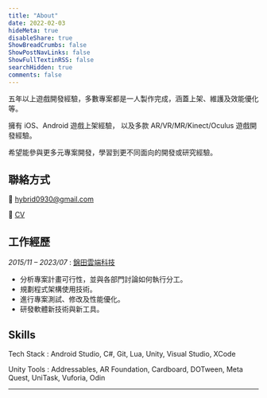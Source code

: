 ```yaml
---
title: "About"
date: 2022-02-03
hideMeta: true
disableShare: true
ShowBreadCrumbs: false
ShowPostNavLinks: false
ShowFullTextinRSS: false
searchHidden: true
comments: false
---
```


五年以上遊戲開發經驗，多數專案都是一人製作完成，涵蓋上架、維護及效能優化等。

擁有 iOS、Android 遊戲上架經驗， 以及多款 AR/VR/MR/Kinect/Oculus 遊戲開發經驗。

希望能參與更多元專案開發，學習到更不同面向的開發或研究經驗。

## 聯絡方式

📧 <hybrid0930@gmail.com>

📄 [CV](/profile/cv_wenrong.pdf)

## 工作經歷

_2015/11 – 2023/07_
: [錦田雲端科技](https://jt-qc.com/)

- 分析專案計畫可行性，並與各部門討論如何執行分工。
- 規劃程式架構使用技術。
- 進行專案測試、修改及性能優化。
- 研發軟體新技術與新工具。

## Skills

Tech Stack
: Android Studio, C#, Git, Lua, Unity, Visual Studio, XCode

Unity Tools
: Addressables, AR Foundation, Cardboard, DOTween, Meta Quest, UniTask, Vuforia, Odin

---
